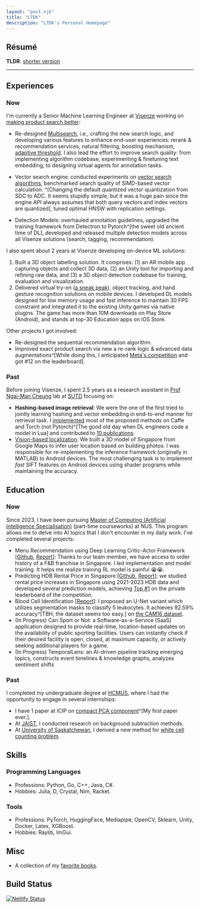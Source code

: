 ```yaml
---
layout: "post.njk"
title: "LTDK"
description: "LTDK's Personal Homepage"
---
```


## Résumé

**TLDR**: [shorter version](/assets/cv.pdf)

---

## Experiences

### Now

I'm currently a Senior Machine Learning Engineer at [Visenze](https://www.visenze.com/) working on [making product search better](https://github.com/dangkhoasdc/awesome-vector-database):
- Re-designed [Multisearch](https://www.visenze.com/discovery-suite/modules/multi-search/), i.e., crafting the new search logic, and developing various features to enhance end-user experiences: rerank & recommendation services, natural filtering, boosting mechanism, [adaptive threshold](/posts/adaptive_threshold/). 
I also lead the effort to improve search quality: from implementing algorithm codebase, experimenting & finetuning text embedding, to designing virtual agents for annotation tasks.

- Vector search engine: conducted experiments on [vector search algorithms](https://github.com/dangkhoasdc/awesome-vector-database), benchmarked search quality of SIMD-based vector calculation. ^[Changing the default quantized vector quantization from SDC to ADC. It seems stupidly simple, but it was a huge pain since the engine API always assumes that both query vectors and index vectors are quantized], tuned optimal HNSW with replication settings.
- Detection Models: overhauled annotation guidelines, upgraded the training framework from Detectron to Pytorch^[the sweet old ancient time of DL], developed and released multiple detection models across all Visenze solutions (search, tagging, recommendation).

I also spent about 2 years at Visenze developing on-device ML solutions:

1. Built a 3D object labelling solution. It comprises: (1) an AR mobile app capturing objects and collect 3D data, (2) an Unity tool for importing and refining raw data, and (3) a 3D object detection codebase for training, evaluation and visualization.
2. Delivered virtual try-on ([a sneak peak](https://www.youtube.com/shorts/SMwoToz2V54)), object tracking, and hand gesture recognition solutions on mobile devices.
I developed DL models designed for low memory usage and fast inference to maintain 30 FPS constraint and integrated it to the existing Unity games via native plugins.
The game has more than 10M downloads on Play Store (Android), and stands at top-30 Education apps on iOS Store.

Other projects I got involved:

- Re-designed the sequential recommendation algorithm.
- Improved exact product search via new a re-rank logic & advanced data augmentations^[While doing this, I anticipated [Meta's competition](https://www.drivendata.org/competitions/80/competition-image-similarity-2-dev/leaderboard/) and got #12 on the leaderboard].

### Past

Before joining Visenze, I spent 2.5 years as a research assistant in [Prof Ngai-Man Cheung](https://sites.google.com/site/mancheung0407/) lab at [SUTD](https://www.sutd.edu.sg/) focusing on:
- **Hashing-based image retrieval**: We were the one of the first tried to jointly learning hashing and vector embedding in end-to-end manner for retrieval task. I [implemented](https://github.com/dangkhoasdc/sah) most of the proposed methods on Caffe and Torch (not Pytorch)^[The good old day when DL engineers code a model in Lua] and contributed to [10 publications](https://scholar.google.com/citations?user=jdYVIZwAAAAJ&hl=en).
- [Vision-based localization](https://temasek-labs.sutd.edu.sg/research/tl-projects-completed/telamon-urban-area-scene-based-localization-usbl/): We built a 3D model of Singapore from Google Maps to infer user location based on building photos.
I was responsible for re-implementing the inference framework (originally in MATLAB) to Android devices.
The most challenging task is to implement *fast* SIFT features on Android devices using shader programs while maintaining the accuracy.

## Education

### Now

Since 2023, I have been pursuing [Master of Computing (Artificial Intelligence Specialisation)](https://www.comp.nus.edu.sg/programmes/pg/mai/) (part-time courseworks) at NUS. 
This program allows me to delve into AI topics that I don’t encounter in my daily work. I've completed several projects:
- Menu Recommendation using Deep Learning Critic-Actor Framework [[Github](https://github.com/CS5446-BCKR/RLRS), [Report](/assets/docs/CS5446.pdf)]: Thanks to our team member, we have access to order history of a F&B franchise in Singapore. I led implementation and model training. It helps me realize training RL model is painful :sob::sob:.
- Predicting HDB Rental Price in Singapore [[Github](https://github.com/cs5228-group-1/cs5228-final-project), [Report](/assets/docs/CS5228.pdf)]: we studied rental price increases in Singapore using 2021-2023 HDB data and developed several prediction models, achieving [Top #1](https://www.kaggle.com/competitions/cs5228-2310-final-project/leaderboard?) on the private leaderboard of the competition.
- Blood Cell Identification [[Report](/assets/docs/CS5242.pdf)]: I proposed an U-Net variant which utilizes segmentation masks to classify 5 leukocytes. It achieves 92.59% accuracy^[TBH, the dataset seems too easy.] on [the CAM16 dataset](https://camelyon16.grand-challenge.org/Data/).
- (In Progress) Can Sport or Not: a Software-as-a-Service (SaaS) application designed to provide real-time, location-based updates on the availability of public sporting facilities. Users can instantly check if their desired facility is open, closed, at maximum capacity, or actively seeking additional players for a game.
- (In Progress) TemporalLens: an AI-driven pipeline tracking emerging topics, constructs event timelines & knowledge graphs, analyzes sentiment shifts


### Past

I completed my undergraduate degree at [HCMUS](https://en.hcmus.edu.vn/), where I had the opportunity to engage in several internships:

- I have 1 paper at ICIP on [compact PCA component](https://projet.liris.cnrs.fr/imagine/pub/proceedings/ICIP-2014/Papers/1569902105.pdf)^[My first paper ever.].
- At [JAIST](https://www.jaist.ac.jp/english/), I conducted research on background subtraction methods. 
- At [University of Saskatchewan](https://www.usask.ca/), I derived a new method for [white cell counting problem](https://github.com/dangkhoasdc/CellCounter).

## Skills 
### Programming Languages
- Professions: Python, Go, C++, Java, C#.
- Hobbies: Julia, D, Crystal, Nim, Racket.

### Tools
- Professions: PyTorch, HuggingFace, Mediapipe, OpenCV, Sklearn, Unity, Docker, Latex, XGBoost.
- Hobbies: Raylib, ImGui. 

## Misc

- A collection of my [favorite books](books).

## Build Status
[![Netlify Status](https://api.netlify.com/api/v1/badges/a50de616-5c47-410a-84ec-c06112a7154f/deploy-status)](https://app.netlify.com/sites/ltdk-me/deploys)
